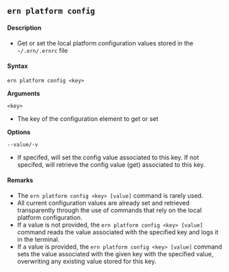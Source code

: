 ## `ern platform config`

#### Description

* Get or set the local platform configuration values stored in the `~/.ern/.ernrc` file  

#### Syntax

`ern platform config <key>`

**Arguments**

`<key>`

* The key of the configuration element to get or set

**Options**

`--value/-v`

* If specifed, will set the config value associated to this key. If not specifed, will retrieve the config value (get) associated to this key.

#### Remarks

* The `ern platform config <key> [value]` command is rarely used.  
* All current configuration values are already set and retrieved transparently through the use of commands that rely on the local platform configuration.  
* If a value is not provided, the `ern platform config <key> [value]` command reads the value associated with the specified key and logs it in the terminal.  
* If a value is provided, the `ern platform config <key> [value]` command sets the value associated with the given key with the specified value, overwriting any existing value stored for this key.
